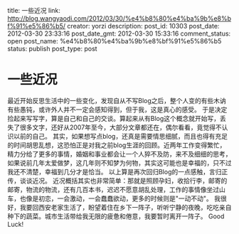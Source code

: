 title: 一些近况
link: http://blog.wangyaodi.com/2012/03/30/%e4%b8%80%e4%ba%9b%e8%bf%91%e5%86%b5/
creator: yorzi
description: 
post_id: 10303
post_date: 2012-03-30 23:33:16
post_date_gmt: 2012-03-30 15:33:16
comment_status: open
post_name: %e4%b8%80%e4%ba%9b%e8%bf%91%e5%86%b5
status: publish
post_type: post

# 一些近况

最近开始反思生活中的一些变化，发现自从不写Blog之后，整个人变的有些木讷有些愚钝，或许外人并不一定会感知得到，但于我，这是真心的感受。 于是决定捡起来写写字，算是自己和自己的交谈。算起来从有Blog这个概念就开始写，丢失了很多文字，还好从2007年至今，大部分文章都还在，偶尔看看，竟觉得不认识以前的自己。 其实，如果想写点blog，还真是需要情思细腻，而且也得有充足的时间胡思乱想，这恐怕正是对我之前blog生涯的回顾。近两年工作变得繁忙，精力分给了更多的事情，婚姻和事业都会让一个人猝不及防，来不及细细的思考，如果说前几年太爱做梦，这几年则不知梦为何物，其实这可能也是幸福的，只不过我还不清楚，幸福到几分才是恰当。 以上算是再次回归Blog的一点感触，言归正传，谈谈近况。 近况概括其实也非常简单：那就是照顾孕妇，收拾行李，邮寄的邮寄，物流的物流，还有几百本书，迟迟不愿意胡乱处理，工作的事情像坐过山车，也像是初恋，一会激动，一会蠢蠢欲动，更多的时候则是"一动不动"。 我很好，我要回西安老家生活了，盼望着住在乡下一阵子，听听宁静的夜晚，吃吃亲自种下的蔬菜。城市生活带给我无限的疲惫和倦意，我要暂时离开一阵子。 Good Luck!